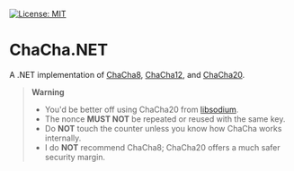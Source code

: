 [![License: MIT](https://img.shields.io/badge/License-MIT-blue.svg)](https://github.com/samuel-lucas6/ChaCha.NET/blob/main/LICENSE)

# ChaCha.NET

A .NET implementation of [ChaCha8](https://eprint.iacr.org/2019/1492.pdf), [ChaCha12](https://competitions.cr.yp.to/estream.html), and [ChaCha20](https://www.rfc-editor.org/rfc/rfc8439).

> **Warning**
> 
> - You'd be better off using ChaCha20 from [libsodium](https://www.geralt.xyz/advanced/chacha20).
> - The nonce **MUST NOT** be repeated or reused with the same key.
> - Do **NOT** touch the counter unless you know how ChaCha works internally.
> - I do **NOT** recommend ChaCha8; ChaCha20 offers a much safer security margin.
